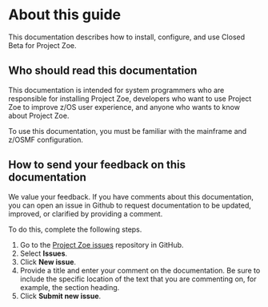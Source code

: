 # About this guide

This documentation describes how to install, configure, and use Closed Beta for Project Zoe.

## Who should read this documentation

This documentation is intended for system programmers who are responsible for installing Project Zoe, developers who want to use Project Zoe to improve z/OS user experience, and anyone who wants to know about Project Zoe.

To use this documentation, you must be familiar with the mainframe and z/OSMF configuration.

## How to send your feedback on this documentation

We value your feedback. If you have comments about this documentation, you can open an issue in Github to request documentation to be updated, improved, or clarified by providing a comment.

To do this, complete the following steps.

1. Go to the [Project Zoe issues](https://github.com/gizafoundation/giza-issues) repository in GitHub.
2. Select **Issues**.
3. Click **New issue**.
4. Provide a title and enter your comment on the documentation. Be sure to include the specific location of the text that you are commenting on, for example, the section heading.
5. Click **Submit new issue**.

